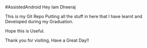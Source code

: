 #AssistedAndroid
Hey Iam Dheeraj

This is my Git Repo Putting all the stuff in here that I have learnt and Developed during my Graduation.

Hope this is Useful.

Thank you for visiting, Have a Great Day!!

